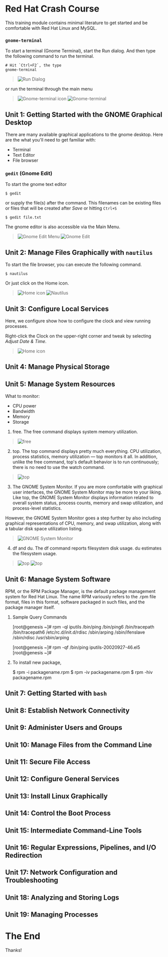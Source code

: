 # Red Hat Crash Course
This training module contains minimal literature to get started and be comfortable with Red Hat Linux and MySQL.

### `gnome-terminal`
To start a terminal (Gnome Terminal), start the Run dialog.
And then type the following command to run the terminal.

	# Hit `Ctrl+F2`, the type
	gnome-terminal

> ![Run Dialog](/images/run-dialog.png)
	
or run the terminal through the main menu

> ![Gnome-terminal icon](/images/main-menu-gnome-terminal.png)
> ![Gnome-terminal](/images/gnome-terminal.png)

## Unit 1: Getting Started with the GNOME Graphical Desktop
There are many available graphical applications to the gnome desktop.
Here are the what you'll need to get familiar with:

* Terminal
* Text Editor
* File browser

### `gedit` (Gnome Edit)
To start the gnome text editor

	$ gedit

or supply the file(s) after the command. This filenames can be
existing files or files that will be created after *Save* or hitting `Ctrl+S`

	$ gedit file.txt
	
The gnome editor is also accessible via the Main Menu.

> ![Gnome Edit Menu](/images/main-menu-gedit.png)
> ![Gnome Edit](/images/gedit.png)

## Unit 2: Manage Files Graphically with `nautilus`
To start the file browser, you can execute the following command.

	$ nautilus

Or just click on the Home icon.

> ![Home icon](/images/home-icon.png)
> ![Nautilus](/images/nautilus.png)


## Unit 3: Configure Local Services
Here, we configure show how to configure the clock and view running processes.

Right-click the Clock on the upper-right corner and tweak by selecting *Adjust Date & Time*.

> ![Home icon](/images/clock-adjust.png)

## Unit 4: Manage Physical Storage

## Unit 5: Manage System Resources
What to monitor:

* CPU power
* Bandwidth
* Memory
* Storage


1. free. The free command displays system memory utilization. 

> ![free](/images/unit_5-free.png)

2. top. The top command displays pretty much everything. CPU utilization, process statistics, memory utilization — top monitors it all. In addition, unlike the free command, top's default behavior is to run continuously; there is no need to use the watch command.

> ![top](/images/unit_5_1.png)

3. The GNOME System Monitor. If you are more comfortable with graphical user interfaces, the GNOME System Monitor may be more to your liking. Like top, the GNOME System Monitor displays information related to overall system status, process counts, memory and swap utilization, and process-level statistics.

However, the GNOME System Monitor goes a step further by also including graphical representations of CPU, memory, and swap utilization, along with a tabular disk space utilization listing.

> ![GNOME System Monitor](/images/unit_5-gnome_system_monitor2.png)

4. df and du. The df command reports filesystem disk usage. du estimates the filesystem usage.

> ![top](/images/unit_5-df.png)
> ![top](/images/unit_5-du1.png)

	
## Unit 6: Manage System Software
RPM, or the RPM Package Manager, is the default package management system for Red Hat Linux. The name RPM variously refers to the .rpm file format, files in this format, software packaged in such files, and the package manager itself. 

1. Sample Query Commands

    [root@genesis ~]# rpm -ql iputils
    /bin/ping
    /bin/ping6
    /bin/tracepath
    /bin/tracepath6
    /etc/rc.d/init.d/rdisc
    /sbin/arping
    /sbin/ifenslave
    /sbin/rdisc
    /usr/sbin/arping

    [root@genesis ~]# rpm -qf /bin/ping
    iputils-20020927-46.el5
    [root@genesis ~]# 

2. To install new package,

    $ rpm -i packagename.rpm
    $ rpm -iv packagename.rpm
    $ rpm -hiv packagename.rpm

## Unit 7: Getting Started with `bash`

## Unit 8: Establish Network Connectivity

## Unit 9: Administer Users and Groups

## Unit 10: Manage Files from the Command Line

## Unit 11: Secure File Access

## Unit 12: Configure General Services

## Unit 13: Install Linux Graphically

## Unit 14: Control the Boot Process

## Unit 15: Intermediate Command-Line Tools

## Unit 16: Regular Expressions, Pipelines, and I/O Redirection

## Unit 17: Network Configuration and Troubleshooting

## Unit 18: Analyzing and Storing Logs

## Unit 19: Managing Processes

# The End

Thanks!
